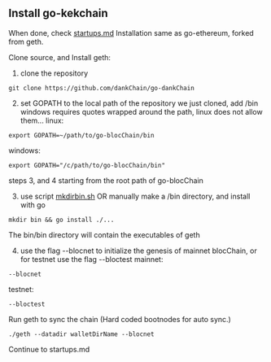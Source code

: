 ## Install go-kekchain
When done, check [startups.md](https://github.com/dankChain/go-dankChain/blob/main/startups.md) 
Installation same as go-ethereum, forked from geth.

Clone source, and Install geth:
1) clone the repository
``` 
git clone https://github.com/dankChain/go-dankChain
```

2) set GOPATH to the local path of the repository we just cloned, add /bin 
windows requires quotes wrapped around the path, linux does not allow them...
linux:
```
export GOPATH=~/path/to/go-blocChain/bin
```
windows: 
```
export GOPATH="/c/path/to/go-blocChain/bin"
```

steps 3, and 4 starting from the root path of go-blocChain 

3) use script [mkdirbin.sh](https://github.com/bloc-Chain/go-blocChain/blob/published/mkdirbin.sh)
OR
manually make a /bin directory, and install with go 
```
mkdir bin && go install ./...
```
The bin/bin directory will contain the executables of geth

4) use the flag --blocnet to initialize the genesis of mainnet blocChain, or for testnet use the flag --bloctest
mainnet: 
```
--blocnet
```
testnet: 
```
--bloctest
```

Run geth to sync the chain (Hard coded bootnodes for auto sync.)
```
./geth --datadir walletDirName --blocnet
```

Continue to startups.md
